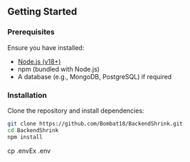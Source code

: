 ##  Getting Started

### Prerequisites

Ensure you have installed:
- [Node.js (v18+)](https://nodejs.org/)
- npm (bundled with Node.js)
- A database (e.g., MongoDB, PostgreSQL) if required

### Installation

Clone the repository and install dependencies:

```bash
git clone https://github.com/Bombat18/BackendShrink.git
cd BackendShrink
npm install
```
cp .envEx .env
